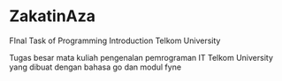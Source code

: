 # ZakatinAza
FInal Task of Programming Introduction Telkom University

Tugas besar mata kuliah pengenalan pemrograman IT Telkom University yang dibuat dengan bahasa go dan modul fyne
